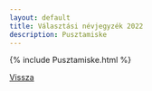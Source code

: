 ```yaml
---
layout: default
title: Választási névjegyzék 2022
description: Pusztamiske
---
```


{% include Pusztamiske.html %}

[Vissza](./)